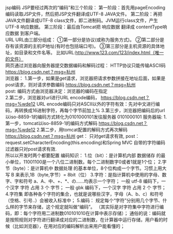 jsp编码
   JSP要经过两次的“编码”和三个阶段：
   第一阶段：首先用pageEncoding编码读取JSP文件，然后把JSP文件翻译成UTF-8 JAVA文件。
   第二阶段：再把JAVA文件翻译成UTF-8 class文件，即二进制码。JVM运行class文件，产生UTF-8 响应数据。
   第三阶段：最后由Tomcat把 响应数据 翻译成 contentType响应数据 到客户端。  
URL
    URL由三部分组成： 
        ①第一部分是协议(或称为服务方式)。
        ②第二部分是存有该资源的主机IP地址(有时也包括端口号)。
        ③第三部分是主机资源的具体地址，如目录和文件名等。
        比如URL:http://www.123.com/123/index.html（唯一的文件）            
    网页通过浏览器向服务器提交数据编码和解码过程：
        HTTP协议只能传输ASCII码
        https://blog.csdn.net？msg=杭州     
        浏览器：
            1.第一步，如果是get请求，浏览器把请求参数拼接在地址后面，如果是post请求，则对请求参数编码
                https://blog.csdn.net？msg=杭州   
                post: 编码方式由浏览器决定：浏览器的编码在<meta http-equiv="Content-Type" content="text/html; charset=utf-8">指定          
            2.第二步，浏览器对url进行URL encode编码，
                https://blog.csdn.net？msg=%wde12
                URL encode编码只对ASCII以外的字符有效：先对中文进行编码，再转换成16进制字符，再每个字节前加上% 
            3.第三步，浏览器把编码后的url以iso-8859-1的编码方式转化为0101000101发往服务器
                0101000101
        服务器端:
            1.第一步，tomcat以iso-8859-1的编码方式解码
                https://blog.csdn.net？msg=%wde12
            2.第二步，用tomcat配置的解码方式再次解码
                https://blog.csdn.net？msg=杭州
                get：<Connector port="8080" URIEncoding="utf-8"/> 只对get请求有效,
                post：request.setCharacterEncoding(this.encoding)和Spring MVC 自带的字符编码过滤器只对post请求有效.		
                所以以开发时两个都要配置
编码知识：
    1.位（bit）：是计算机内部 数据储存 的最小单位，11001100是一个八位二进制数。每个二进制数字0或者1就是1个位；
    2.字节（byte）：是计算机中 数据处理 的基本单位，8个位构成一个字节。习惯上用大写  B  来表示,1B（byte,字节）= 8bit（位）
    3.字符：是指计算机中使用的字母、数字、字和符号
         a、A、中、+、*、の......均表示一个字符；
         一般 utf-8 编码下，一个汉字 字符 占用 3 个 字节；
         一般 gbk 编码下，一个汉字  字符  占用 2 个 字节；
    4.字符集
        即各种各个字符的集合，也就是说哪些汉字，字母（A、b、c）和符号（空格、引号..）会被收入标准中；
    5.编码：
        规定每个“字符”分别用几个字节、什么样的字节来存储，这个规定就叫做“编码”。
        （其实际是对字符集中字符进行编码，即：每个字符用二进制数010101010在计算中表示存储）；
        通俗的说：编码就是按照规则对字符进行翻译成对应的二进制数，在计算器中运行存储，用户看的时候（比如浏览器），在用对应的编码解析出来用户能看懂的；
        